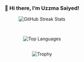 <div align="center" style="margin: 20px 0;">
  <h3>👋 Hi there, I’m Uzzma Saiyed!</h3>

  ![GitHub Streak Stats](https://streak-stats.demolab.com/?user=UzzmaSaiyed&count_private=true&theme=dracula&border_radius=10)
  
  <br>
  
  ![Top Languages](https://github-readme-stats.vercel.app/api/top-langs/?username=UzzmaSaiyed&layout=compact&theme=tokyonight&border_radius=10&hide_progress=true&langs_count=15&hide=cmake,Blade,Ruby,Kotlin,Objective-c)
  
  <br>

  <img src="https://github-profile-trophy.vercel.app/?username=UzzmaSaiyed&theme=dracula&title=MultiLanguage" alt="Trophy" align="center"/>
</div>
